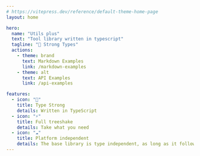 ```yaml
---
# https://vitepress.dev/reference/default-theme-home-page
layout: home

hero:
  name: "Utils plus"
  text: "Tool library written in typescript"
  tagline: "💪 Strong Types"
  actions:
    - theme: brand
      text: Markdown Examples
      link: /markdown-examples
    - theme: alt
      text: API Examples
      link: /api-examples

features:
  - icon: "💪"
    title: Type Strong
    details: Written in TypeScript
  - icon: "⚡"
    title: Full treeshake
    details: Take what you need
  - icon: "☁️"
    title: Platform independent
    details: The base library is type independent, as long as it follows the ECMAS specification at runtime
---
```


